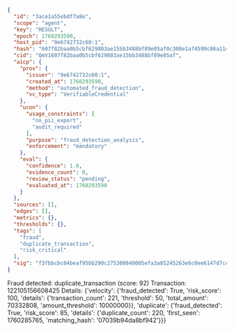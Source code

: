 ```json
{
  "id": "3ace1a55ebdf7a8e",
  "scope": "agent",
  "key": "RESULT",
  "epoch": 1760293590,
  "host_pid": "9e6742732c60:1",
  "hash": "607f82baa0b5cbf629803ae15bb3488bf89e05af0c300e1a74599c86a1146f06",
  "cid": "QmV1607f82baa0b5cbf629803ae15bb3488bf89e05af",
  "aicp": {
    "prov": {
      "issuer": "9e6742732c60:1",
      "created_at": 1760293590,
      "method": "automated_fraud_detection",
      "vc_type": "VerifiableCredential"
    },
    "ucon": {
      "usage_constraints": [
        "no_pii_export",
        "audit_required"
      ],
      "purpose": "fraud_detection_analysis",
      "enforcement": "mandatory"
    },
    "eval": {
      "confidence": 1.0,
      "evidence_count": 0,
      "review_status": "pending",
      "evaluated_at": 1760293590
    }
  },
  "sources": [],
  "edges": [],
  "metrics": {},
  "thresholds": {},
  "tags": [
    "fraud",
    "duplicate_transaction",
    "risk_critical"
  ],
  "sig": "f3fbbcbc04beaf95bb290c275300840005efa3a85245263e6c0ee6147d7cca4a"
}
```

Fraud detected: duplicate_transaction (score: 92)
Transaction: 122105156608425
Details: {'velocity': {'fraud_detected': True, 'risk_score': 100, 'details': {'transaction_count': 221, 'threshold': 50, 'total_amount': 70332808, 'amount_threshold': 10000000}}, 'duplicate': {'fraud_detected': True, 'risk_score': 85, 'details': {'duplicate_count': 220, 'first_seen': 1760285765, 'matching_hash': '07039b94da8bf942'}}}